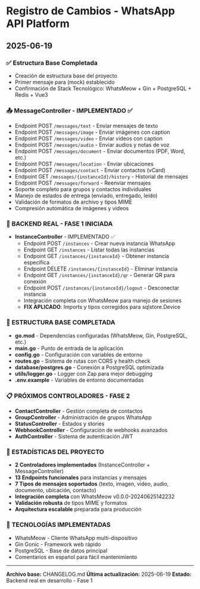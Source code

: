 # Registro de Cambios - WhatsApp API Platform

## **2025-06-19**

### ✅ **Estructura Base Completada**
* Creación de estructura base del proyecto
* Primer mensaje para (mock) establecido
* Confirmación de Stack Tecnológico: WhatsMeow + Gin + PostgreSQL + Redis + Vue3

### 📤 **MessageController** - IMPLEMENTADO ✅
  - Endpoint POST `/messages/text` - Enviar mensajes de texto
  - Endpoint POST `/messages/image` - Enviar imágenes con caption
  - Endpoint POST `/messages/video` - Enviar videos con caption
  - Endpoint POST `/messages/audio` - Enviar audios y notas de voz
  - Endpoint POST `/messages/document` - Enviar documentos (PDF, Word, etc.)
  - Endpoint POST `/messages/location` - Enviar ubicaciones
  - Endpoint POST `/messages/contact` - Enviar contactos (vCard)
  - Endpoint GET `/messages/{instanceId}/history` - Historial de mensajes
  - Endpoint POST `/messages/forward` - Reenviar mensajes
  - Soporte completo para grupos y contactos individuales
  - Manejo de estados de entrega (enviado, entregado, leído)
  - Validación de formatos de archivo y tipos MIME
  - Compresión automática de imágenes y videos

### 🚀 **BACKEND REAL - FASE 1 INICIADA**
* **InstanceController** - IMPLEMENTADO ✅
  - Endpoint POST `/instances` - Crear nueva instancia WhatsApp
  - Endpoint GET `/instances` - Listar todas las instancias
  - Endpoint GET `/instances/{instanceId}` - Obtener instancia específica
  - Endpoint DELETE `/instances/{instanceId}` - Eliminar instancia
  - Endpoint GET `/instances/{instanceId}/qr` - Generar QR para conexión
  - Endpoint POST `/instances/{instanceId}/logout` - Desconectar instancia
  - Integración completa con WhatsMeow para manejo de sesiones
  - **FIX APLICADO**: Imports y tipos corregidos para sqlstore.Device

### 📁 **ESTRUCTURA BASE COMPLETADA**
* **go.mod** - Dependencias configuradas (WhatsMeow, Gin, PostgreSQL, etc.)
* **main.go** - Punto de entrada de la aplicación
* **config.go** - Configuración con variables de entorno
* **routes.go** - Sistema de rutas con CORS y health check
* **database/postgres.go** - Conexión a PostgreSQL optimizada
* **utils/logger.go** - Logger con Zap para mejor debugging
* **.env.example** - Variables de entorno documentadas

### 📋 **PRÓXIMOS CONTROLADORES - FASE 2**
* **ContactController** - Gestión completa de contactos
* **GroupController** - Administración de grupos WhatsApp  
* **StatusController** - Estados y stories
* **WebhookController** - Configuración de webhooks avanzados
* **AuthController** - Sistema de autenticación JWT

### 🎯 **ESTADÍSTICAS DEL PROYECTO**
* **2 Controladores implementados** (InstanceController + MessageController)
* **13 Endpoints funcionales** para instancias y mensajes
* **7 Tipos de mensajes soportados** (texto, imagen, video, audio, documento, ubicación, contacto)
* **Integración completa** con WhatsMeow v0.0.0-20240625142232
* **Validación robusta** de tipos MIME y formatos
* **Arquitectura escalable** preparada para producción

### 🔧 **TECNOLOGÍAS IMPLEMENTADAS**
* WhatsMeow - Cliente WhatsApp multi-dispositivo
* Gin Gonic - Framework web rápido
* PostgreSQL - Base de datos principal
* Comentarios en español para fácil mantenimiento

---

**Archivo base:** CHANGELOG.md
**Última actualización:** 2025-06-19
**Estado:** Backend real en desarrollo - Fase 1
